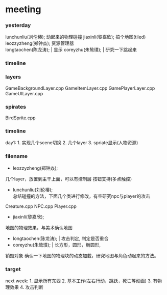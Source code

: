 meeting
=======

### yesterday

lunchunliu(刘伦椿);   动起来的物理碰撞
jiaxinli(黎嘉欣);     搞个地图(tiled)
leozzyzheng(郑钟焱);  资源管理器  
longtaochen(陈龙涛);  | 显示
coreyzhu(朱鸷璞);     | 研究一下跳起来

### timeline

### layers

GameBackgroundLayer.cpp
GameItemLayer.cpp
GamePlayerLayer.cpp
GameUILayer.cpp

### spirates

BirdSprite.cpp

### timeline

day1: 
    1. 实现几个scene切换
    2. 几个layer
    3. spriate显示(人物资源)

### filename

* leozzyzheng(郑钟焱);

几个layer，放置到主干上面，可以有控制层
按钮支持(多点触控)

* lunchunliu(刘伦椿);   
总结碰撞的方法，下面几个类进行修改，有空研究npc与player的攻击

Creature.cpp
NPC.cpp
Player.cpp

* jiaxinli(黎嘉欣);     

地图的物理效果，与美术确认地图

* longtaochen(陈龙涛); | 攻击判定, 判定是否重合
* coreyzhu(朱鸷璞);    | 长方形，圆形，椭圆形,

销毁对象
确认一下地图的物理块的动态加载，研究地图与角色动起来的方法。

### target

next week:
    1. 显示所有东西
    2. 基本工作(左右行动，跳跃，死亡等动画)
    3. 有物理效果
    4. 攻击判断
